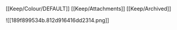 [[Keep/Colour/DEFAULT]] [[Keep/Attachments]] [[Keep/Archived]] 

![[189f899534b.812d916416dd2314.png]]